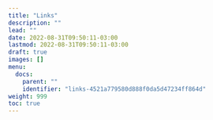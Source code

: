 ```yaml
---
title: "Links"
description: ""
lead: ""
date: 2022-08-31T09:50:11-03:00
lastmod: 2022-08-31T09:50:11-03:00
draft: true
images: []
menu:
  docs:
    parent: ""
    identifier: "links-4521a779580d888f0da5d47234ff864d"
weight: 999
toc: true
---
```

